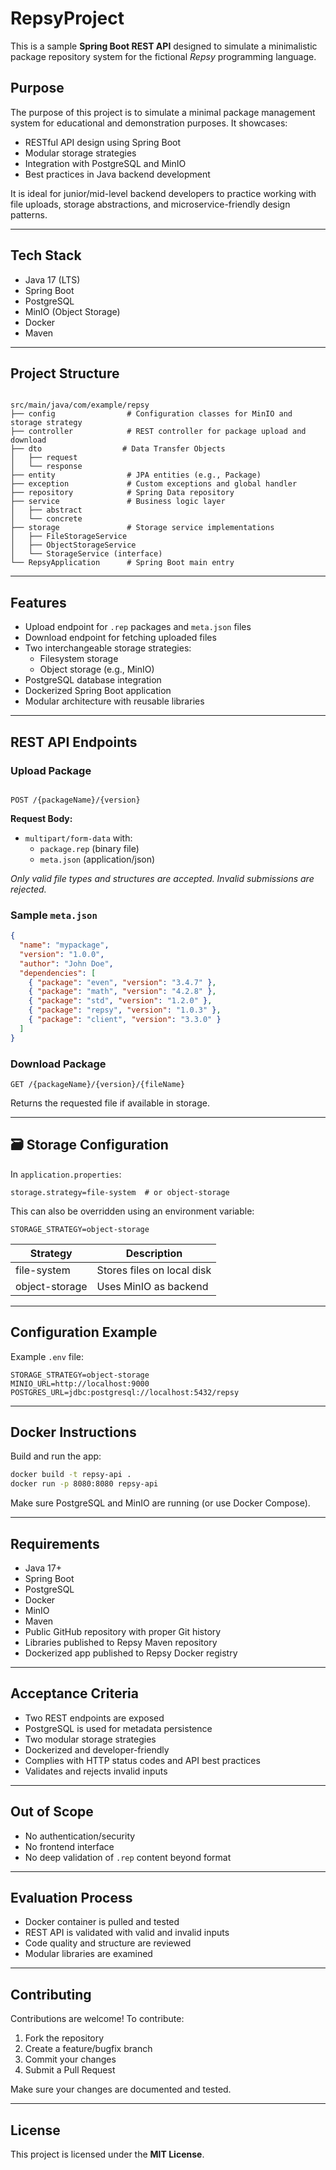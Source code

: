 # RepsyProject

This is a sample **Spring Boot REST API** designed to simulate a minimalistic package repository system for the fictional *Repsy* programming language.

## Purpose

The purpose of this project is to simulate a minimal package management system for educational and demonstration purposes. It showcases:

- RESTful API design using Spring Boot
- Modular storage strategies
- Integration with PostgreSQL and MinIO
- Best practices in Java backend development

It is ideal for junior/mid-level backend developers to practice working with file uploads, storage abstractions, and microservice-friendly design patterns.

---

## Tech Stack

- Java 17 (LTS)
- Spring Boot
- PostgreSQL
- MinIO (Object Storage)
- Docker
- Maven

---

## Project Structure

```

src/main/java/com/example/repsy
├── config                # Configuration classes for MinIO and storage strategy
├── controller            # REST controller for package upload and download
├── dto                  # Data Transfer Objects
│   ├── request
│   └── response
├── entity                # JPA entities (e.g., Package)
├── exception             # Custom exceptions and global handler
├── repository            # Spring Data repository
├── service               # Business logic layer
│   ├── abstract
│   └── concrete
├── storage               # Storage service implementations
│   ├── FileStorageService
│   ├── ObjectStorageService
│   └── StorageService (interface)
└── RepsyApplication      # Spring Boot main entry

```

---

## Features

- Upload endpoint for `.rep` packages and `meta.json` files
- Download endpoint for fetching uploaded files
- Two interchangeable storage strategies:
  - Filesystem storage
  - Object storage (e.g., MinIO)
- PostgreSQL database integration
- Dockerized Spring Boot application
- Modular architecture with reusable libraries

---

## REST API Endpoints

### Upload Package

```

POST /{packageName}/{version}

````

**Request Body:**
- `multipart/form-data` with:
  - `package.rep` (binary file)
  - `meta.json` (application/json)

 *Only valid file types and structures are accepted. Invalid submissions are rejected.*

### Sample `meta.json`

```json
{
  "name": "mypackage",
  "version": "1.0.0",
  "author": "John Doe",
  "dependencies": [
    { "package": "even", "version": "3.4.7" },
    { "package": "math", "version": "4.2.8" },
    { "package": "std", "version": "1.2.0" },
    { "package": "repsy", "version": "1.0.3" },
    { "package": "client", "version": "3.3.0" }
  ]
}
````

### Download Package

```
GET /{packageName}/{version}/{fileName}
```

Returns the requested file if available in storage.

---

## 🗃 Storage Configuration

In `application.properties`:

```properties
storage.strategy=file-system  # or object-storage
```

This can also be overridden using an environment variable:

```env
STORAGE_STRATEGY=object-storage
```

| Strategy       | Description                |
| -------------- | -------------------------- |
| file-system    | Stores files on local disk |
| object-storage | Uses MinIO as backend      |

---

## Configuration Example

Example `.env` file:

```env
STORAGE_STRATEGY=object-storage
MINIO_URL=http://localhost:9000
POSTGRES_URL=jdbc:postgresql://localhost:5432/repsy
```

---

## Docker Instructions

Build and run the app:

```bash
docker build -t repsy-api .
docker run -p 8080:8080 repsy-api
```

Make sure PostgreSQL and MinIO are running (or use Docker Compose).

---

## Requirements

* Java 17+
* Spring Boot
* PostgreSQL
* Docker
* MinIO
* Maven
* Public GitHub repository with proper Git history
* Libraries published to Repsy Maven repository
* Dockerized app published to Repsy Docker registry

---

## Acceptance Criteria

* Two REST endpoints are exposed
* PostgreSQL is used for metadata persistence
* Two modular storage strategies
* Dockerized and developer-friendly
* Complies with HTTP status codes and API best practices
* Validates and rejects invalid inputs

---

## Out of Scope

* No authentication/security
* No frontend interface
* No deep validation of `.rep` content beyond format

---

## Evaluation Process

* Docker container is pulled and tested
* REST API is validated with valid and invalid inputs
* Code quality and structure are reviewed
* Modular libraries are examined

---

## Contributing

Contributions are welcome! To contribute:

1. Fork the repository
2. Create a feature/bugfix branch
3. Commit your changes
4. Submit a Pull Request

Make sure your changes are documented and tested.

---

## License

This project is licensed under the **MIT License**.

